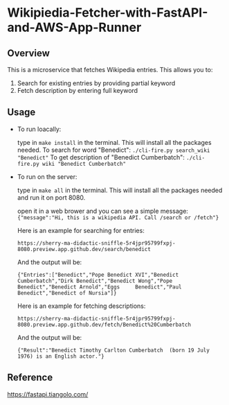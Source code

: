 # Wikipiedia-Fetcher-with-FastAPI-and-AWS-App-Runner

## Overview

This is a microservice that fetches Wikipedia entries. This allows you to:
1. Search for existing entries by providing partial keyword
2. Fetch description by entering full keyword

## Usage
- To run loacally:
    
    type in `make install` in the terminal.
    This will install all the packages needed.
    To search for word "Benedict": `./cli-fire.py search_wiki "Benedict"`
    To get description of "Benedict Cumberbatch": `./cli-fire.py wiki "Benedict Cumberbatch"`
    
    
- To run on the server:
    
    type in `make all` in the terminal.
    This will install all the packages needed and run it on port 8080.
    
    open it in a web brower and you can see a simple message:
    `{"message":"Hi, this is a wikipedia API. Call /search or /fetch"}`
    
    Here is an example for searching for entries:
    ```
    https://sherry-ma-didactic-sniffle-5r4jpr95799fxpj-8080.preview.app.github.dev/search/benedict
    ```
    And the output will be:
    ```
    {"Entries":["Benedict","Pope Benedict XVI","Benedict Cumberbatch","Dirk Benedict","Benedict Wong","Pope Benedict","Benedict Arnold","Eggs     Benedict","Paul Benedict","Benedict of Nursia"]}
    ```
    
    
    Here is an example for fetching descriptions:
    ```
    https://sherry-ma-didactic-sniffle-5r4jpr95799fxpj-8080.preview.app.github.dev/fetch/Benedict%20Cumberbatch
    ```
    And the output will be:
    ```
  {"Result":"Benedict Timothy Carlton Cumberbatch  (born 19 July 1976) is an English actor."}
    ```




## Reference

https://fastapi.tiangolo.com/

